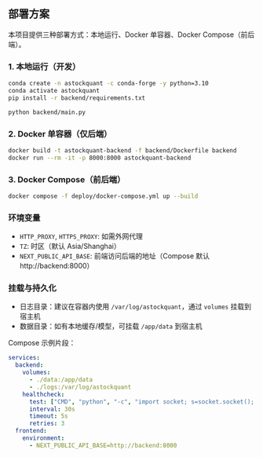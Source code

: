 ## 部署方案

本项目提供三种部署方式：本地运行、Docker 单容器、Docker Compose（前后端）。

### 1. 本地运行（开发）

```bash
conda create -n astockquant -c conda-forge -y python=3.10
conda activate astockquant
pip install -r backend/requirements.txt

python backend/main.py
```

### 2. Docker 单容器（仅后端）

```bash
docker build -t astockquant-backend -f backend/Dockerfile backend
docker run --rm -it -p 8000:8000 astockquant-backend
```

### 3. Docker Compose（前后端）

```bash
docker compose -f deploy/docker-compose.yml up --build
```

### 环境变量

- `HTTP_PROXY`, `HTTPS_PROXY`: 如需外网代理
- `TZ`: 时区（默认 Asia/Shanghai）
- `NEXT_PUBLIC_API_BASE`: 前端访问后端的地址（Compose 默认 http://backend:8000）

### 挂载与持久化

- 日志目录：建议在容器内使用 `/var/log/astockquant`，通过 `volumes` 挂载到宿主机
- 数据目录：如有本地缓存/模型，可挂载 `/app/data` 到宿主机

Compose 示例片段：

```yaml
services:
  backend:
    volumes:
      - ./data:/app/data
      - ./logs:/var/log/astockquant
    healthcheck:
      test: ["CMD", "python", "-c", "import socket; s=socket.socket(); s.connect(('localhost',8000)); print('ok')"]
      interval: 30s
      timeout: 5s
      retries: 3
  frontend:
    environment:
      - NEXT_PUBLIC_API_BASE=http://backend:8000
```



